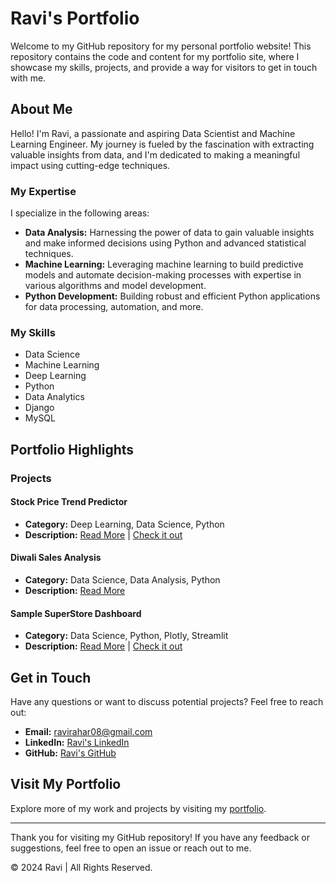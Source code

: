 # Ravi's Portfolio

Welcome to my GitHub repository for my personal portfolio website! This repository contains the code and content for my portfolio site, where I showcase my skills, projects, and provide a way for visitors to get in touch with me.

## About Me

Hello! I'm Ravi, a passionate and aspiring Data Scientist and Machine Learning Engineer. My journey is fueled by the fascination with extracting valuable insights from data, and I'm dedicated to making a meaningful impact using cutting-edge techniques.

### My Expertise

I specialize in the following areas:

- **Data Analysis:** Harnessing the power of data to gain valuable insights and make informed decisions using Python and advanced statistical techniques.
- **Machine Learning:** Leveraging machine learning to build predictive models and automate decision-making processes with expertise in various algorithms and model development.
- **Python Development:** Building robust and efficient Python applications for data processing, automation, and more.

### My Skills

- Data Science
- Machine Learning
- Deep Learning
- Python
- Data Analytics
- Django
- MySQL

## Portfolio Highlights

### Projects

#### Stock Price Trend Predictor

- **Category:** Deep Learning, Data Science, Python
- **Description:** [Read More](https://github.com/Ravi-DS-ML/stock_price_trend) | [Check it out](https://stock-price-trend.streamlit.app/)

#### Diwali Sales Analysis

- **Category:** Data Science, Data Analysis, Python
- **Description:** [Read More](https://github.com/Ravi-DS-ML/diwali-sales-analysis)

#### Sample SuperStore Dashboard

- **Category:** Data Science, Python, Plotly, Streamlit
- **Description:** [Read More](https://github.com/Ravi-DS-ML/Sample-SuperStore-Dashboard) | [Check it out](https://sample-superstore-dashboard.streamlit.app/)

## Get in Touch

Have any questions or want to discuss potential projects? Feel free to reach out:

- **Email:** [ravirahar08@gmail.com](mailto:ravirahar08@gmail.com)
- **LinkedIn:** [Ravi's LinkedIn](https://linkedin.com/in/ravirahar)
- **GitHub:** [Ravi's GitHub](https://github.com/Ravi-DS-ML)

## Visit My Portfolio

Explore more of my work and projects by visiting my [portfolio](https://ravi-portfolio-ds-ml.vercel.app/).

---

Thank you for visiting my GitHub repository! If you have any feedback or suggestions, feel free to open an issue or reach out to me.

© 2024 Ravi | All Rights Reserved.

